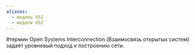 ```yaml
---
aliases:
  - модель OSI
  - модели OSI
---
```

#термин 
Open Systems Interconnection (Взаимосвязь открытых систем) задаёт уровневый подход к построению сети.